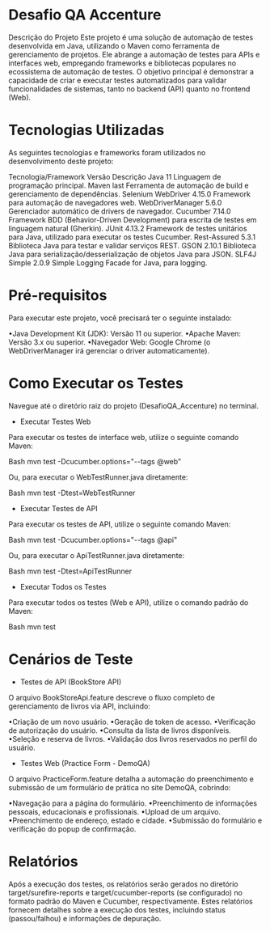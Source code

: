# Desafio QA Accenture

Descrição do Projeto
Este projeto é uma solução de automação de testes desenvolvida em Java, utilizando o Maven como ferramenta de gerenciamento de projetos. Ele abrange a automação de testes para APIs e interfaces web, empregando frameworks e bibliotecas populares no ecossistema de automação de testes.
O objetivo principal é demonstrar a capacidade de criar e executar testes automatizados para validar funcionalidades de sistemas, tanto no backend (API) quanto no frontend (Web).

# Tecnologias Utilizadas

As seguintes tecnologias e frameworks foram utilizados no desenvolvimento deste projeto:

Tecnologia/Framework Versão Descrição
Java                 11     Linguagem de programação principal.
Maven                last   Ferramenta de automação de build e gerenciamento de dependências.
Selenium WebDriver   4.15.0 Framework para automação de navegadores web.
WebDriverManager     5.6.0  Gerenciador automático de drivers de navegador.
Cucumber             7.14.0 Framework BDD (Behavior-Driven Development) para escrita de testes em linguagem natural (Gherkin).
JUnit                4.13.2 Framework de testes unitários para Java, utilizado para executar os testes Cucumber.
Rest-Assured         5.3.1  Biblioteca Java para testar e validar serviços REST.
GSON                 2.10.1 Biblioteca Java para serialização/desserialização de objetos Java para JSON.
SLF4J Simple         2.0.9  Simple Logging Facade for Java, para logging.

# Pré-requisitos

Para executar este projeto, você precisará ter o seguinte instalado:

•Java Development Kit (JDK): Versão 11 ou superior.
•Apache Maven: Versão 3.x ou superior.
•Navegador Web: Google Chrome (o WebDriverManager irá gerenciar o driver automaticamente).

# Como Executar os Testes

Navegue até o diretório raiz do projeto (DesafioQA_Accenture) no terminal.

- Executar Testes Web

Para executar os testes de interface web, utilize o seguinte comando Maven:

Bash      mvn test -Dcucumber.options="--tags @web"

Ou, para executar o WebTestRunner.java diretamente:

Bash      mvn test -Dtest=WebTestRunner


- Executar Testes de API

Para executar os testes de API, utilize o seguinte comando Maven:

Bash      mvn test -Dcucumber.options="--tags @api"

Ou, para executar o ApiTestRunner.java diretamente:

Bash      mvn test -Dtest=ApiTestRunner


- Executar Todos os Testes

Para executar todos os testes (Web e API), utilize o comando padrão do Maven:

Bash      mvn test


# Cenários de Teste

- Testes de API (BookStore API)

O arquivo BookStoreApi.feature descreve o fluxo completo de gerenciamento de livros via API, incluindo:

•Criação de um novo usuário.
•Geração de token de acesso.
•Verificação de autorização do usuário.
•Consulta da lista de livros disponíveis.
•Seleção e reserva de livros.
•Validação dos livros reservados no perfil do usuário.

- Testes Web (Practice Form - DemoQA)

O arquivo PracticeForm.feature detalha a automação do preenchimento e submissão de um formulário de prática no site DemoQA, cobrindo:

•Navegação para a página do formulário.
•Preenchimento de informações pessoais, educacionais e profissionais.
•Upload de um arquivo.
•Preenchimento de endereço, estado e cidade.
•Submissão do formulário e verificação do popup de confirmação.

# Relatórios

Após a execução dos testes, os relatórios serão gerados no diretório target/surefire-reports e target/cucumber-reports (se configurado) no formato padrão do Maven e Cucumber, respectivamente. Estes relatórios fornecem detalhes sobre a execução dos testes, incluindo status (passou/falhou) e informações de depuração.

